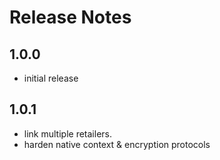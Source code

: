 # Release Notes

## 1.0.0

- initial release

## 1.0.1

- link multiple retailers.
- harden native context & encryption protocols
